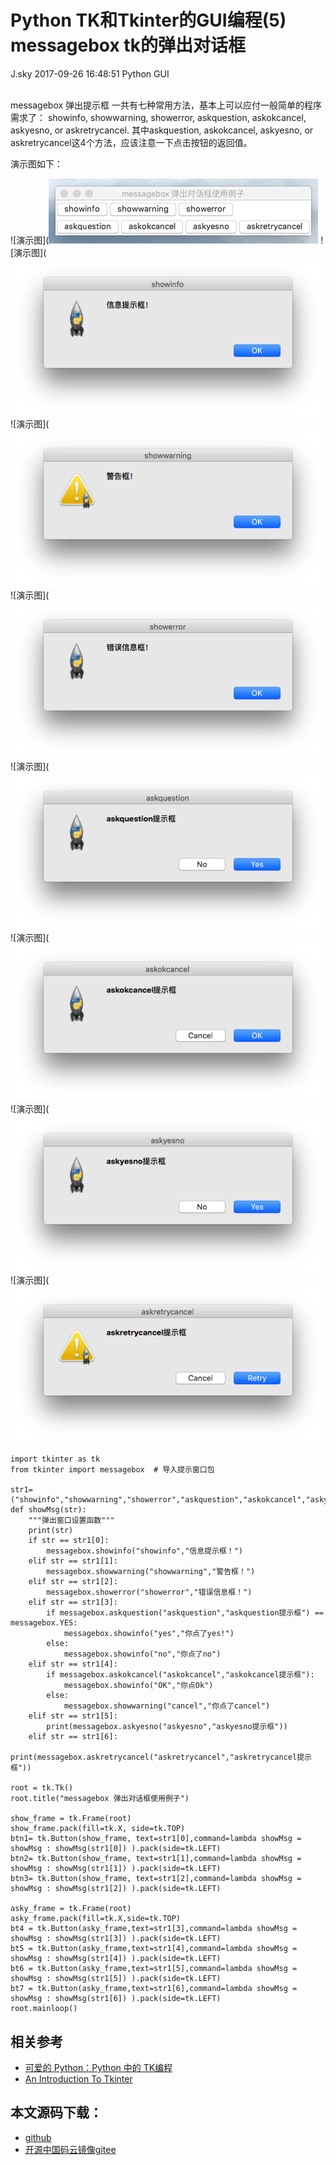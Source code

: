 <div class="blog-article">
<h1 class="title">Python TK和Tkinter的GUI编程(5) messagebox tk的弹出对话框</h1>
<span class="author">J.sky</span>
<span class="time">2017-09-26 16:48:51</span>
<span class="tag">Python GUI</span>
</div>
</br>

messagebox 弹出提示框 一共有七种常用方法，基本上可以应付一般简单的程序需求了：
showinfo, showwarning, showerror, askquestion, askokcancel, askyesno, or askretrycancel.
其中askquestion, askokcancel, askyesno, or askretrycancel这4个方法，应该注意一下点击按钮的返回值。

演示图如下：

![演示图](![输入图片说明](assets/images/media/upload/2017/09/Snip20170926_5.png)
![演示图](![输入图片说明](assets/images/media/upload/2017/09/Snip20170926_6.png)
![演示图](![输入图片说明](assets/images/media/upload/2017/09/Snip20170926_7.png)
![演示图](![输入图片说明](assets/images/media/upload/2017/09/Snip20170926_8.png)
![演示图](![输入图片说明](assets/images/media/upload/2017/09/Snip20170926_9.png)
![演示图](![输入图片说明](assets/images/media/upload/2017/09/Snip20170926_10.png)
![演示图](![输入图片说明](assets/images/media/upload/2017/09/Snip20170926_11.png)
![演示图](![输入图片说明](assets/images/media/upload/2017/09/Snip20170926_12.png)

<pre><code class="python">import tkinter as tk
from tkinter import messagebox  # 导入提示窗口包

str1=("showinfo","showwarning","showerror","askquestion","askokcancel","askyesno","askretrycancel")
def showMsg(str):
    """弹出窗口设置函数"""
    print(str)
    if str == str1[0]:
        messagebox.showinfo("showinfo","信息提示框！")
    elif str == str1[1]:
        messagebox.showwarning("showwarning","警告框！")
    elif str == str1[2]:
        messagebox.showerror("showerror","错误信息框！")
    elif str == str1[3]:
        if messagebox.askquestion("askquestion","askquestion提示框") == messagebox.YES:
            messagebox.showinfo("yes","你点了yes!")
        else:
            messagebox.showinfo("no","你点了no")
    elif str == str1[4]:
        if messagebox.askokcancel("askokcancel","askokcancel提示框"):
            messagebox.showinfo("OK","你点Ok")
        else:
            messagebox.showwarning("cancel","你点了cancel")
    elif str == str1[5]:    
        print(messagebox.askyesno("askyesno","askyesno提示框"))
    elif str == str1[6]:    
        print(messagebox.askretrycancel("askretrycancel","askretrycancel提示框"))

root = tk.Tk()
root.title("messagebox 弹出对话框使用例子")

show_frame = tk.Frame(root)
show_frame.pack(fill=tk.X, side=tk.TOP)
btn1= tk.Button(show_frame, text=str1[0],command=lambda showMsg = showMsg : showMsg(str1[0]) ).pack(side=tk.LEFT)
btn2= tk.Button(show_frame, text=str1[1],command=lambda showMsg = showMsg : showMsg(str1[1]) ).pack(side=tk.LEFT)
btn3= tk.Button(show_frame, text=str1[2],command=lambda showMsg = showMsg : showMsg(str1[2]) ).pack(side=tk.LEFT)

asky_frame = tk.Frame(root)
asky_frame.pack(fill=tk.X,side=tk.TOP)
bt4 = tk.Button(asky_frame,text=str1[3],command=lambda showMsg = showMsg : showMsg(str1[3]) ).pack(side=tk.LEFT)
bt5 = tk.Button(asky_frame,text=str1[4],command=lambda showMsg = showMsg : showMsg(str1[4]) ).pack(side=tk.LEFT)
bt6 = tk.Button(asky_frame,text=str1[5],command=lambda showMsg = showMsg : showMsg(str1[5]) ).pack(side=tk.LEFT)
bt7 = tk.Button(asky_frame,text=str1[6],command=lambda showMsg = showMsg : showMsg(str1[6]) ).pack(side=tk.LEFT)
root.mainloop()
</code></pre>

## 相关参考

+ [可爱的 Python：Python 中的 TK编程](https://www.ibm.com/developerworks/cn/linux/sdk/python/charm-12/index.html)
+ [An Introduction To Tkinter](http://effbot.org/tkinterbook/tkinter-index.htm)

## 本文源码下载：

+ [github](https://github.com/bosichong/17python.com/tree/master/gui)
+ [开源中国码云镜像gitee](https://gitee.com/J_Sky/17python.com/tree/master/gui)